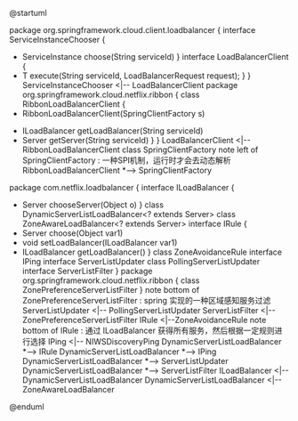 @startuml

package org.springframework.cloud.client.loadbalancer {
interface ServiceInstanceChooser {
 + ServiceInstance choose(String serviceId)
}
interface LoadBalancerClient {
 + <T> T execute(String serviceId, LoadBalancerRequest<T> request);
}
}
ServiceInstanceChooser <|-- LoadBalancerClient
package org.springframework.cloud.netflix.ribbon {
 class RibbonLoadBalancerClient {
  + RibbonLoadBalancerClient(SpringClientFactory s)
  - ILoadBalancer getLoadBalancer(String serviceId)
  - Server getServer(String serviceId)
 }
}
LoadBalancerClient <|-- RibbonLoadBalancerClient
class SpringClientFactory
note left of SpringClientFactory : 一种SPI机制，运行时才会去动态解析
RibbonLoadBalancerClient *--> SpringClientFactory

package com.netflix.loadbalancer {
 interface ILoadBalancer {
  + Server chooseServer(Object o)
 }
 class DynamicServerListLoadBalancer<? extends Server>
 class ZoneAwareLoadBalancer<? extends Server>
 interface IRule {
   + Server choose(Object var1)
   + void setLoadBalancer(ILoadBalancer var1)
   + ILoadBalancer getLoadBalancer()
 }
 class ZoneAvoidanceRule
 interface IPing
 interface ServerListUpdater
 class PollingServerListUpdater
 interface ServerListFilter
}
package org.springframework.cloud.netflix.ribbon {
  class ZonePreferenceServerListFilter
}
note bottom of ZonePreferenceServerListFilter : spring 实现的一种区域感知服务过滤
ServerListUpdater <|-- PollingServerListUpdater
ServerListFilter <|-- ZonePreferenceServerListFilter
IRule <|--ZoneAvoidanceRule
note bottom of IRule : 通过 ILoadBalancer 获得所有服务，然后根据一定规则进行选择
IPing <|-- NIWSDiscoveryPing
DynamicServerListLoadBalancer *--> IRule
DynamicServerListLoadBalancer *--> IPing
DynamicServerListLoadBalancer *--> ServerListUpdater
DynamicServerListLoadBalancer *--> ServerListFilter
ILoadBalancer <|-- DynamicServerListLoadBalancer
DynamicServerListLoadBalancer <|-- ZoneAwareLoadBalancer

@enduml
